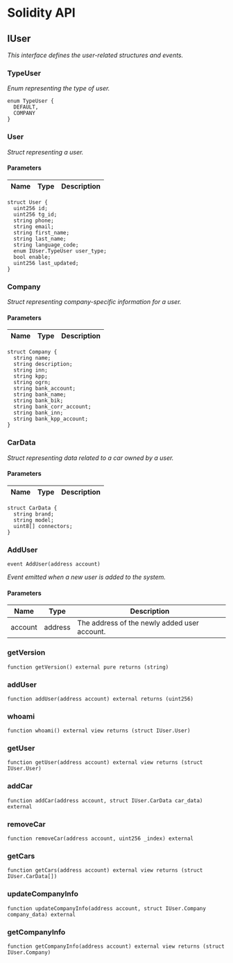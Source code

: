 # Solidity API

## IUser

_This interface defines the user-related structures and events._

### TypeUser

_Enum representing the type of user._

```solidity
enum TypeUser {
  DEFAULT,
  COMPANY
}
```

### User

_Struct representing a user._

#### Parameters

| Name | Type | Description |
| ---- | ---- | ----------- |

```solidity
struct User {
  uint256 id;
  uint256 tg_id;
  string phone;
  string email;
  string first_name;
  string last_name;
  string language_code;
  enum IUser.TypeUser user_type;
  bool enable;
  uint256 last_updated;
}
```

### Company

_Struct representing company-specific information for a user._

#### Parameters

| Name | Type | Description |
| ---- | ---- | ----------- |

```solidity
struct Company {
  string name;
  string description;
  string inn;
  string kpp;
  string ogrn;
  string bank_account;
  string bank_name;
  string bank_bik;
  string bank_corr_account;
  string bank_inn;
  string bank_kpp_account;
}
```

### CarData

_Struct representing data related to a car owned by a user._

#### Parameters

| Name | Type | Description |
| ---- | ---- | ----------- |

```solidity
struct CarData {
  string brand;
  string model;
  uint8[] connectors;
}
```

### AddUser

```solidity
event AddUser(address account)
```

_Event emitted when a new user is added to the system._

#### Parameters

| Name | Type | Description |
| ---- | ---- | ----------- |
| account | address | The address of the newly added user account. |

### getVersion

```solidity
function getVersion() external pure returns (string)
```

### addUser

```solidity
function addUser(address account) external returns (uint256)
```

### whoami

```solidity
function whoami() external view returns (struct IUser.User)
```

### getUser

```solidity
function getUser(address account) external view returns (struct IUser.User)
```

### addCar

```solidity
function addCar(address account, struct IUser.CarData car_data) external
```

### removeCar

```solidity
function removeCar(address account, uint256 _index) external
```

### getCars

```solidity
function getCars(address account) external view returns (struct IUser.CarData[])
```

### updateCompanyInfo

```solidity
function updateCompanyInfo(address account, struct IUser.Company company_data) external
```

### getCompanyInfo

```solidity
function getCompanyInfo(address account) external view returns (struct IUser.Company)
```

